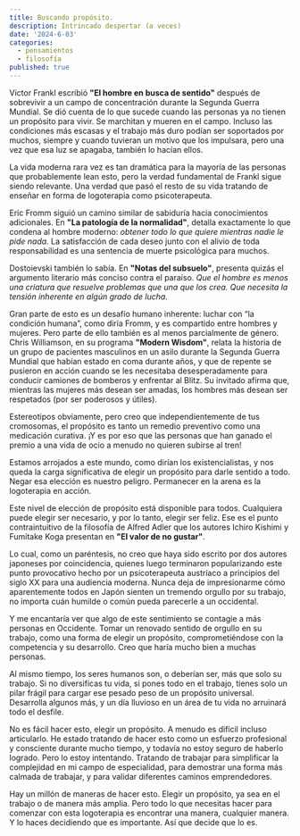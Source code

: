 ```yaml
---
title: Buscando propósito. 
description: Intrincado despertar (a veces)
date: '2024-6-03'
categories:
  - pensamientos
  - filosofía
published: true
---
```


Victor Frankl escribió **"El hombre en busca de sentido"** después de sobrevivir a un campo de concentración durante la Segunda Guerra Mundial. Se dió cuenta de lo que sucede cuando las personas ya no tienen un propósito para vivir. Se marchitan y mueren en el campo. Incluso las condiciones más escasas y el trabajo más duro podían ser soportados por muchos, siempre y cuando tuvieran un motivo que los impulsara, pero una vez que esa luz se apagaba, también lo hacían ellos.

La vida moderna rara vez es tan dramática para la mayoría de las personas que probablemente lean esto, pero la verdad fundamental de Frankl sigue siendo relevante. Una verdad que pasó el resto de su vida tratando de enseñar en forma de logoterapia como psicoterapeuta.

Eric Fromm siguió un camino similar de sabiduría hacia conocimientos adicionales. En **"La patología de la normalidad"**, detalla exactamente lo que condena al hombre moderno: *obtener todo lo que quiere mientras nadie le pide nada.* La satisfacción de cada deseo junto con el alivio de toda responsabilidad es una sentencia de muerte psicológica para muchos.

Dostoievski también lo sabía. En **"Notas del subsuelo"**, presenta quizás el argumento literario más conciso contra el paraíso. *Que el hombre es menos una criatura que resuelve problemas que una que los crea. Que necesita la tensión inherente en algún grado de lucha.*

Gran parte de esto es un desafío humano inherente: luchar con “la condición humana”, como diría Fromm, y es compartido entre hombres y mujeres. Pero parte de ello también es al menos parcialmente de género. Chris Williamson, en su programa **"Modern Wisdom"**, relata la historia de un grupo de pacientes masculinos en un asilo durante la Segunda Guerra Mundial que habían estado en coma durante años, y que de repente se pusieron en acción cuando se les necesitaba desesperadamente para conducir camiones de bomberos y enfrentar al Blitz. Su invitado afirma que, mientras las mujeres más desean ser amadas, los hombres más desean ser respetados (por ser poderosos y útiles).

Estereotipos obviamente, pero creo que independientemente de tus cromosomas, el propósito es tanto un remedio preventivo como una medicación curativa. ¡Y es por eso que las personas que han ganado el premio a una vida de ocio a menudo no quieren subirse al tren!

Estamos arrojados a este mundo, como dirían los existencialistas, y nos queda la carga significativa de elegir un propósito para darle sentido a todo. Negar esa elección es nuestro peligro. Permanecer en la arena es la logoterapia en acción.

Este nivel de elección de propósito está disponible para todos. Cualquiera puede elegir ser necesario, y por lo tanto, elegir ser feliz. Ese es el punto contraintuitivo de la filosofía de Alfred Adler que los autores Ichiro Kishimi y Fumitake Koga presentan en **"El valor de no gustar"**.

Lo cual, como un paréntesis, no creo que haya sido escrito por dos autores japoneses por coincidencia, quienes luego terminaron popularizando este punto provocativo hecho por un psicoterapeuta austríaco a principios del siglo XX para una audiencia moderna. Nunca deja de impresionarme cómo aparentemente todos en Japón sienten un tremendo orgullo por su trabajo, no importa cuán humilde o común pueda parecerle a un occidental.

Y me encantaría ver que algo de este sentimiento se contagie a más personas en Occidente. Tomar un renovado sentido de orgullo en su trabajo, como una forma de elegir un propósito, comprometiéndose con la competencia y su desarrollo. Creo que haría mucho bien a muchas personas.

Al mismo tiempo, los seres humanos son, o deberían ser, más que solo su trabajo. Si no diversificas tu vida, si pones todo en el trabajo, tienes solo un pilar frágil para cargar ese pesado peso de un propósito universal. Desarrolla algunos más, y un día lluvioso en un área de tu vida no arruinará todo el desfile.

No es fácil hacer esto, elegir un propósito. A menudo es difícil incluso articularlo. He estado tratando de hacer esto como un esfuerzo profesional y consciente durante mucho tiempo, y todavía no estoy seguro de haberlo logrado. Pero lo estoy intentando. Tratando de trabajar para simplificar la complejidad en mi campo de especialidad, para demostrar una forma más calmada de trabajar, y para validar diferentes caminos emprendedores.

Hay un millón de maneras de hacer esto. Elegir un propósito, ya sea en el trabajo o de manera más amplia. Pero todo lo que necesitas hacer para comenzar con esta logoterapia es encontrar una manera, cualquier manera. Y lo haces decidiendo que es importante. Así que decide que lo es.

